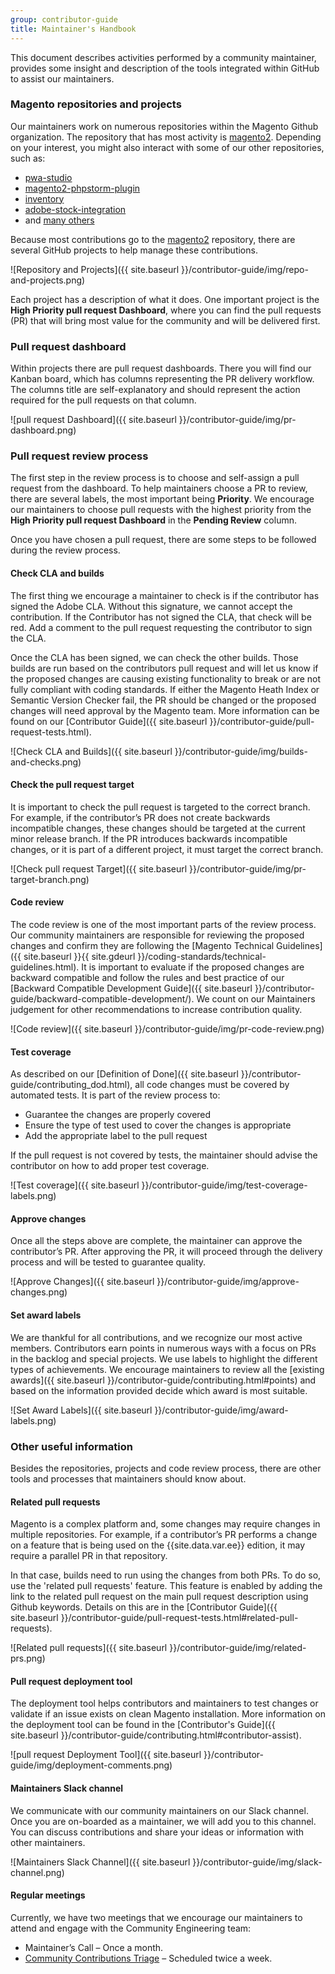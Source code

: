 ```yaml
---
group: contributor-guide
title: Maintainer's Handbook
---
```


This document describes activities performed by a community maintainer, provides some insight and description of the tools integrated within GitHub to assist our maintainers.

### Magento repositories and projects

Our maintainers work on numerous repositories within the Magento Github organization. The repository that has most activity is [magento2](https://github.com/magento/magento2). Depending on your interest, you might also interact with some of our other repositories, such as:

-  [pwa-studio](https://developer.adobe.com/commerce/pwa-studio/)
-  [magento2-phpstorm-plugin](https://github.com/magento/magento2-phpstorm-plugin)
-  [inventory](https://github.com/magento/inventory)
-  [adobe-stock-integration](https://github.com/magento/adobe-stock-integration)
-  and [many others](https://github.com/magento)

Because most contributions go to the [magento2](https://github.com/magento/magento2) repository, there are several GitHub projects to help manage these contributions.

![Repository and Projects]({{ site.baseurl }}/contributor-guide/img/repo-and-projects.png)

Each project has a description of what it does. One important project is the **High Priority pull request Dashboard**, where you can find the pull requests (PR) that will bring most value for the community and will be delivered first.

### Pull request dashboard

Within projects there are pull request dashboards. There you will find our Kanban board, which has columns representing the PR delivery workflow. The columns title are self-explanatory and should represent the action required for the pull requests on that column.

![pull request Dashboard]({{ site.baseurl }}/contributor-guide/img/pr-dashboard.png)

### Pull request review process

The first step in the review process is to choose and self-assign a pull request from the dashboard. To help maintainers choose a PR to review, there are several labels, the most important being **Priority**. We encourage our maintainers to choose pull requests with the highest priority from the **High Priority pull request Dashboard** in the **Pending Review** column.

Once you have chosen a pull request, there are some steps to be followed during the review process.

#### Check CLA and builds

The first thing we encourage a maintainer to check is if the contributor has signed the Adobe CLA. Without this signature, we cannot accept the contribution. If the Contributor has not signed the CLA, that check will be red. Add a comment to the pull request requesting the contributor to sign the CLA.

Once the CLA has been signed, we can check the other builds. Those builds are run based on the contributors pull request and will let us know if the proposed changes are causing existing functionality to break or are not fully compliant with coding standards. If either the Magento Heath Index or Semantic Version Checker fail, the PR should be changed or the proposed changes will need approval by the Magento team. More information can be found on our [Contributor Guide]({{ site.baseurl }}/contributor-guide/pull-request-tests.html).

![Check CLA and Builds]({{ site.baseurl }}/contributor-guide/img/builds-and-checks.png)

#### Check the pull request target

It is important to check the pull request is targeted to the correct branch. For example, if the contributor’s PR does not create backwards incompatible changes, these changes should be targeted at the current minor release branch. If the PR introduces backwards incompatible changes, or it is part of a different project, it must target the correct branch.

![Check pull request Target]({{ site.baseurl }}/contributor-guide/img/pr-target-branch.png)

#### Code review

The code review is one of the most important parts of the review process. Our community maintainers are responsible for reviewing the proposed changes and confirm they are following the [Magento Technical Guidelines]({{ site.baseurl }}{{ site.gdeurl }}/coding-standards/technical-guidelines.html). It is important to evaluate if the proposed changes are backward compatible and follow the rules and best practice of our [Backward Compatible Development Guide]({{ site.baseurl }}/contributor-guide/backward-compatible-development/). We count on our Maintainers judgement for other recommendations to increase contribution quality.

![Code review]({{ site.baseurl }}/contributor-guide/img/pr-code-review.png)

#### Test coverage

As described on our [Definition of Done]({{ site.baseurl }}/contributor-guide/contributing_dod.html), all code changes must be covered by automated tests. It is part of the review process to:

-  Guarantee the changes are properly covered
-  Ensure the type of test used to cover the changes is appropriate
-  Add the appropriate label to the pull request

If the pull request is not covered by tests, the maintainer should advise the contributor on how to add proper test coverage.

![Test coverage]({{ site.baseurl }}/contributor-guide/img/test-coverage-labels.png)

#### Approve changes

Once all the steps above are complete, the maintainer can approve the contributor’s PR. After approving the PR, it will proceed through the delivery process and will be tested to guarantee quality.

![Approve Changes]({{ site.baseurl }}/contributor-guide/img/approve-changes.png)

#### Set award labels

We are thankful for all contributions, and we recognize our most active members. Contributors earn points in numerous ways with a focus on PRs in the backlog and special projects. We use labels to highlight the different types of achievements. We encourage maintainers to review all the [existing awards]({{ site.baseurl }}/contributor-guide/contributing.html#points) and based on the information provided decide which award is most suitable.

![Set Award Labels]({{ site.baseurl }}/contributor-guide/img/award-labels.png)

### Other useful information

Besides the repositories, projects and code review process, there are other tools and processes that maintainers should know about.

#### Related pull requests

Magento is a complex platform and, some changes may require changes in multiple repositories. For example, if a contributor’s PR performs a change on a feature that is being used on the {{site.data.var.ee}} edition, it may require a parallel PR in that repository.

In that case, builds need to run using the changes from both PRs. To do so, use the 'related pull requests' feature. This feature is enabled by adding the link to the related pull request on the main pull request description using Github keywords. Details on this are in the [Contributor Guide]({{ site.baseurl }}/contributor-guide/pull-request-tests.html#related-pull-requests).

![Related pull requests]({{ site.baseurl }}/contributor-guide/img/related-prs.png)

#### Pull request deployment tool

The deployment tool helps contributors and maintainers to test changes or validate if an issue exists on clean Magento installation. More information on the deployment tool can be found in the [Contributor's Guide]({{ site.baseurl }}/contributor-guide/contributing.html#contributor-assist).

![pull request Deployment Tool]({{ site.baseurl }}/contributor-guide/img/deployment-comments.png)

#### Maintainers Slack channel

We communicate with our community maintainers on our Slack channel. Once you are on-boarded as a maintainer, we will add you to this channel. You can discuss contributions and share your ideas or information with other maintainers.

![Maintainers Slack Channel]({{ site.baseurl }}/contributor-guide/img/slack-channel.png)

#### Regular meetings

Currently, we have two meetings that we encourage our maintainers to attend and engage with the Community Engineering team:

-  Maintainer’s Call – Once a month.
-  [Community Contributions Triage](https://github.com/magento/magento2/wiki/Public-Triage-Meeting) – Scheduled twice a week.
